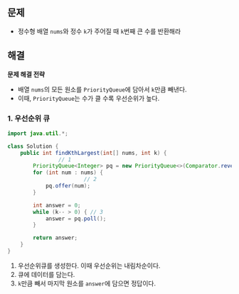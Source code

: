 ## 문제

- 정수형 배열 `nums`와 정수 `k`가 주어질 때 `k`번째 큰 수를 반환해라

## 해결

**********************************문제 해결 전략**********************************

- 배열 `nums`의 모든 원소를 `PriorityQueue`에 담아서 `k`만큼 빼낸다.
- 이때, `PriorityQueue`는 수가 클 수록 우선순위가 높다.

### 1. 우선순위 큐

```java
import java.util.*;

class Solution {
    public int findKthLargest(int[] nums, int k) {
				// 1
        PriorityQueue<Integer> pq = new PriorityQueue<>(Comparator.reverseOrder());
        for (int num : nums) {
						// 2
            pq.offer(num);
        }

        int answer = 0;
        while (k-- > 0) { // 3
            answer = pq.poll();
        }

        return answer;
    }
}
```

1. 우선순위큐를 생성한다. 이때 우선순위는 내림차순이다.
2. 큐에 데이터를 담는다.
3. `k`만큼 빼서 마지막 원소를 `answer`에 담으면 정답이다.
